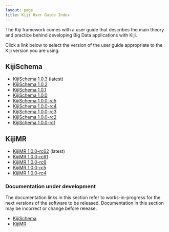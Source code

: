 ```yaml
---
layout: page
title: Kiji User Guide Index
---
```


The Kiji framework comes with a user guide that describes the main
theory and practice behind developing Big Data applications with Kiji.

Click a link below to select the version of the user guide appropriate
to the Kiji version you are using.

## KijiSchema
* [KijiSchema 1.0.3]({{site.userguide_url}}/schema/1.0.3/kiji-schema-overview/) (latest)
* [KijiSchema 1.0.2]({{site.userguide_url}}/schema/1.0.2/kiji-schema-overview/)
* [KijiSchema 1.0.1]({{site.userguide_url}}/schema/1.0.1/kiji-schema-overview/)
* [KijiSchema 1.0.0]({{site.userguide_url}}/schema/1.0.0/kiji-schema-overview/)
* [KijiSchema 1.0.0-rc5]({{site.userguide_url}}/schema/1.0.0-rc5/kiji-schema-overview/)
* [KijiSchema 1.0.0-rc4]({{site.userguide_url}}/schema/1.0.0-rc4/kiji-schema-overview/)
* [KijiSchema 1.0.0-rc3]({{site.userguide_url}}/schema/1.0.0-rc3/kiji-schema-overview/)
* [KijiSchema 1.0.0-rc2]({{site.userguide_url}}/schema/1.0.0-rc2/kiji-schema-overview/)
* [KijiSchema 1.0.0-rc1]({{site.userguide_url}}/schema/1.0.0-rc1/kiji-schema-overview/)

## KijiMR

* [KijiMR 1.0.0-rc62]({{site.userguide_url}}/mapreduce/1.0.0-rc62/kiji-mr-overview/) (latest)
* [KijiMR 1.0.0-rc61]({{site.userguide_url}}/mapreduce/1.0.0-rc61/kiji-mr-overview/)
* [KijiMR 1.0.0-rc6]({{site.userguide_url}}/mapreduce/1.0.0-rc6/kiji-mr-overview/)
* [KijiMR 1.0.0-rc5]({{site.userguide_url}}/mapreduce/1.0.0-rc5/kiji-mr-overview/)
* [KijiMR 1.0.0-rc4]({{site.userguide_url}}/mapreduce/1.0.0-rc4/kiji-mr-overview/)

### Documentation under development

The documentation links in this section refer to works-in-progress for the next versions
of the software to be released. Documentation in this section may be incorrect or change
before release.

* [KijiSchema]({{site.userguide_url}}/schema/DEVEL/kiji-schema-overview/)
* [KijiMR]({{site.userguide_url}}/mapreduce/DEVEL/kiji-mr-overview/)

